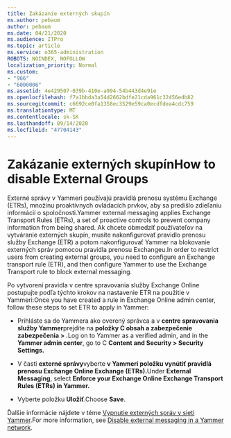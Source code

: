```yaml
---
title: Zakázanie externých skupín
ms.author: pebaum
author: pebaum
ms.date: 04/21/2020
ms.audience: ITPro
ms.topic: article
ms.service: o365-administration
ROBOTS: NOINDEX, NOFOLLOW
localization_priority: Normal
ms.custom:
- "966"
- "6000006"
ms.assetid: 4e429507-039b-410e-a994-54b443d4e91e
ms.openlocfilehash: f7a1bbda3a54d2662bdfe21cda961c32456edb82
ms.sourcegitcommit: c6692ce0fa1358ec3529e59ca0ecdfdea4cdc759
ms.translationtype: MT
ms.contentlocale: sk-SK
ms.lasthandoff: 09/14/2020
ms.locfileid: "47704143"
---
```

# <a name="how-to-disable-external-groups"></a><span data-ttu-id="0f1ea-102">Zakázanie externých skupín</span><span class="sxs-lookup"><span data-stu-id="0f1ea-102">How to disable External Groups</span></span>

<span data-ttu-id="0f1ea-103">Externé správy v Yammeri používajú pravidlá prenosu systému Exchange (ETRs), množinu proaktívnych ovládacích prvkov, aby sa predišlo zdieľaniu informácií o spoločnosti.</span><span class="sxs-lookup"><span data-stu-id="0f1ea-103">Yammer external messaging applies Exchange Transport Rules (ETRs), a set of proactive controls to prevent company information from being shared.</span></span> <span data-ttu-id="0f1ea-104">Ak chcete obmedziť používateľov na vytváranie externých skupín, musíte nakonfigurovať pravidlo prenosu služby Exchange (ETR) a potom nakonfigurovať Yammer na blokovanie externých správ pomocou pravidla prenosu Exchangeu.</span><span class="sxs-lookup"><span data-stu-id="0f1ea-104">In order to restrict users from creating external groups, you need to configure an Exchange transport rule (ETR), and then configure Yammer to use the Exchange Transport rule to block external messaging.</span></span>
  
<span data-ttu-id="0f1ea-105">Po vytvorení pravidla v centre spravovania služby Exchange Online postupujte podľa týchto krokov na nastavenie ETR na použitie v Yammeri:</span><span class="sxs-lookup"><span data-stu-id="0f1ea-105">Once you have created a rule in Exchange Online admin center, follow these steps to set ETR to apply in Yammer:</span></span>
  
- <span data-ttu-id="0f1ea-106">Prihláste sa do Yammera ako overený správca a v **centre spravovania služby Yammer**prejdite na **položky C obsah a zabezpečenie zabezpečenia \> .**</span><span class="sxs-lookup"><span data-stu-id="0f1ea-106">Log on to Yammer as a verified admin, and in the **Yammer admin center**, go to C **Content and Security \> Security Settings.**</span></span>

- <span data-ttu-id="0f1ea-107">V časti **externé správy**vyberte **v Yammeri položku vynútiť pravidlá prenosu Exchange Online Exchange (ETRs).**</span><span class="sxs-lookup"><span data-stu-id="0f1ea-107">Under **External Messaging**, select **Enforce your Exchange Online Exchange Transport Rules (ETRs) in Yammer.**</span></span>

- <span data-ttu-id="0f1ea-108">Vyberte položku **Uložiť**.</span><span class="sxs-lookup"><span data-stu-id="0f1ea-108">Choose **Save**.</span></span>

<span data-ttu-id="0f1ea-109">Ďalšie informácie nájdete v téme [Vypnutie externých správ v sieti Yammer](https://docs.microsoft.com/yammer/work-with-external-users/disable-external-messaging).</span><span class="sxs-lookup"><span data-stu-id="0f1ea-109">For more information, see [Disable external messaging in a Yammer network](https://docs.microsoft.com/yammer/work-with-external-users/disable-external-messaging).</span></span>
  
